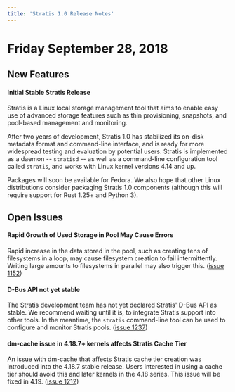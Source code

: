```yaml
---
title: 'Stratis 1.0 Release Notes'
---
```


# Friday September 28, 2018

## New Features

#### Initial Stable Stratis Release

Stratis is a Linux local storage management tool that aims to enable easy
use of advanced storage features such as thin provisioning, snapshots, and
pool-based management and monitoring.

After two years of development, Stratis 1.0 has stabilized its on-disk
metadata format and command-line interface, and is ready for more widespread
testing and evaluation by potential users. Stratis is implemented as a daemon
-- `stratisd` -- as well as a command-line configuration tool called
`stratis`, and works with Linux kernel versions 4.14 and up.

Packages will soon be available for Fedora. We also hope that other Linux
distributions consider packaging Stratis 1.0 components (although this will
require support for Rust 1.25+ and Python 3).

## Open Issues

#### Rapid Growth of Used Storage in Pool May Cause Errors

Rapid increase in the data stored in the pool, such as creating tens of
filesystems in a loop, may cause filesystem creation to fail
intermittently. Writing large amounts to filesystems in parallel may also
trigger this. ([issue
1152](https://github.com/stratis-storage/stratisd/issues/1152))

#### D-Bus API not yet stable

The Stratis development team has not yet declared Stratis' D-Bus API as
stable. We recommend waiting until it is, to integrate Stratis support into
other tools. In the meantime, the `stratis` command-line tool can be used to
configure and monitor Stratis pools. ([issue
1237](https://github.com/stratis-storage/stratisd/issues/1237))

#### dm-cache issue in 4.18.7+ kernels affects Stratis Cache Tier

An issue with dm-cache that affects Stratis cache tier creation was introduced
into the 4.18.7 stable release. Users interested in using a cache tier should
avoid this and later kernels in the 4.18 series. This issue will be fixed in
4.19. ([issue 1212](https://github.com/stratis-storage/stratisd/issues/1212))
